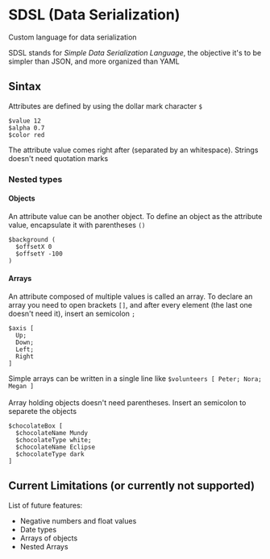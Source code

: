 # SDSL (Data Serialization)
Custom language for data serialization

SDSL stands for *Simple Data Serialization Language*, the objective it's to be simpler than JSON, and more organized than YAML

## Sintax
Attributes are defined by using the dollar mark character `$`
```
$value 12
$alpha 0.7
$color red
```
The attribute value comes right after (separated by an whitespace). Strings doesn't need quotation marks

### Nested types

#### Objects
An attribute value can be another object. To define an object as the attribute value, encapsulate it with parentheses `()`
```
$background (
  $offsetX 0
  $offsetY -100
)
```

#### Arrays
An attribute composed of multiple values is called an array. To declare an array you need to open brackets `[]`, and after every element (the last one doesn't need it), insert an semicolon `;` 
```
$axis [
  Up;
  Down;
  Left;
  Right
]
```
Simple arrays can be written in a single line like `$volunteers [ Peter; Nora; Megan ]` <br><br>
Array holding objects doesn't need parentheses. Insert an semicolon to separete the objects
```
$chocolateBox [
  $chocolateName Mundy
  $chocolateType white;
  $chocolateName Eclipse
  $chocolateType dark
]
```

## Current Limitations (or currently not supported)
List of future features:
- Negative numbers and float values
- Date types
- Arrays of objects
- Nested Arrays
